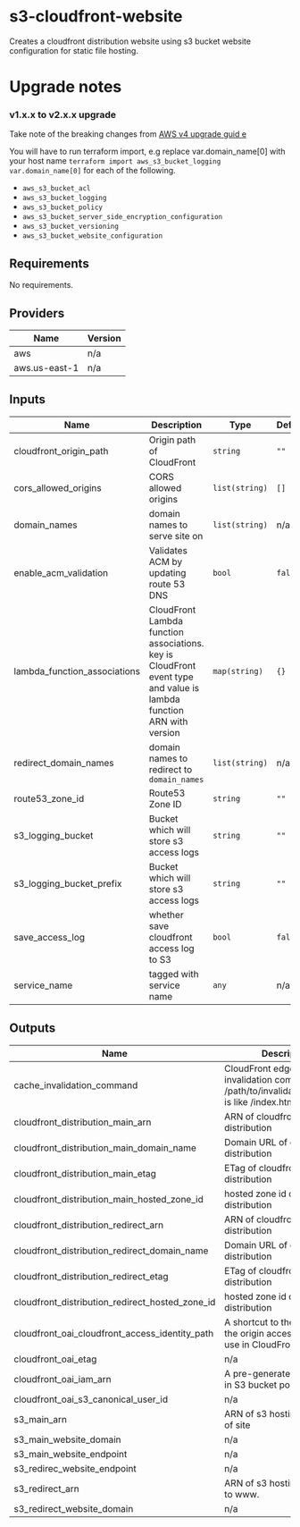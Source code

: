# s3-cloudfront-website

Creates a cloudfront distribution website using s3 bucket website configuration for static file hosting.

# Upgrade notes

### v1.x.x to v2.x.x upgrade

Take note of the breaking changes from [AWS v4 upgrade guid e](https://registry.terraform.io/providers/hashicorp/aws/latest/docs/guides/version-4-upgrade#s3-bucket-refactor)

You will have to run terraform import, e.g replace var.domain_name[0] with your host name `terraform import aws_s3_bucket_logging var.domain_name[0]` for each of the following.
- `aws_s3_bucket_acl`
- `aws_s3_bucket_logging`
- `aws_s3_bucket_policy`
- `aws_s3_bucket_server_side_encryption_configuration`
- `aws_s3_bucket_versioning`
- `aws_s3_bucket_website_configuration`

## Requirements

No requirements.

## Providers

| Name | Version |
|------|---------|
| aws | n/a |
| aws.us-east-1 | n/a |

## Inputs

| Name | Description | Type | Default | Required |
|------|-------------|------|---------|:--------:|
| cloudfront\_origin\_path | Origin path of CloudFront | `string` | `""` | no |
| cors\_allowed\_origins | CORS allowed origins | `list(string)` | `[]` | no |
| domain\_names | domain names to serve site on | `list(string)` | n/a | yes |
| enable\_acm\_validation | Validates ACM by updating route 53 DNS | `bool` | `false` | no |
| lambda\_function\_associations | CloudFront Lambda function associations. key is CloudFront event type and value is lambda function ARN with version | `map(string)` | `{}` | no |
| redirect\_domain\_names | domain names to redirect to `domain_names` | `list(string)` | n/a | yes |
| route53\_zone\_id | Route53 Zone ID | `string` | `""` | no |
| s3\_logging\_bucket | Bucket which will store s3 access logs | `string` | `""` | no |
| s3\_logging\_bucket\_prefix | Bucket which will store s3 access logs | `string` | `""` | no |
| save\_access\_log | whether save cloudfront access log to S3 | `bool` | `false` | no |
| service\_name | tagged with service name | `any` | n/a | yes |

## Outputs

| Name | Description |
|------|-------------|
| cache\_invalidation\_command | CloudFront edge cache invalidation command. /path/to/invalidation/resource is like /index.html /error.html |
| cloudfront\_distribution\_main\_arn | ARN of cloudfront distribution |
| cloudfront\_distribution\_main\_domain\_name | Domain URL of cloudfront distribution |
| cloudfront\_distribution\_main\_etag | ETag of cloudfront distribution |
| cloudfront\_distribution\_main\_hosted\_zone\_id | hosted zone id of cloudfront distribution |
| cloudfront\_distribution\_redirect\_arn | ARN of cloudfront distribution |
| cloudfront\_distribution\_redirect\_domain\_name | Domain URL of cloudfront distribution |
| cloudfront\_distribution\_redirect\_etag | ETag of cloudfront distribution |
| cloudfront\_distribution\_redirect\_hosted\_zone\_id | hosted zone id of cloudfront distribution |
| cloudfront\_oai\_cloudfront\_access\_identity\_path | A shortcut to the full path for the origin access identity to use in CloudFront |
| cloudfront\_oai\_etag | n/a |
| cloudfront\_oai\_iam\_arn | A pre-generated ARN for use in S3 bucket policies |
| cloudfront\_oai\_s3\_canonical\_user\_id | n/a |
| s3\_main\_arn | ARN of s3 hosting index.html of site |
| s3\_main\_website\_domain | n/a |
| s3\_main\_website\_endpoint | n/a |
| s3\_redirec\_website\_endpoint | n/a |
| s3\_redirect\_arn | ARN of s3 hosting redirection to www. |
| s3\_redirect\_website\_domain | n/a |


